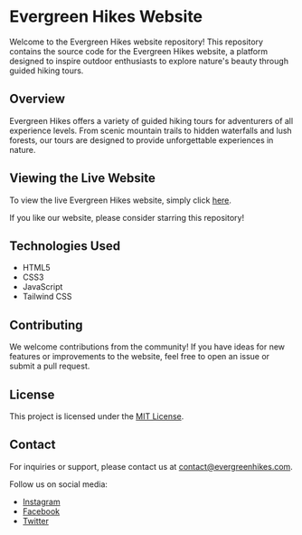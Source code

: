 # Evergreen Hikes Website

Welcome to the Evergreen Hikes website repository! This repository contains the source code for the Evergreen Hikes website, a platform designed to inspire outdoor enthusiasts to explore nature's beauty through guided hiking tours.

## Overview

Evergreen Hikes offers a variety of guided hiking tours for adventurers of all experience levels. From scenic mountain trails to hidden waterfalls and lush forests, our tours are designed to provide unforgettable experiences in nature.

## Viewing the Live Website

To view the live Evergreen Hikes website, simply click [here](https://your-website-url.com).

If you like our website, please consider starring this repository!

## Technologies Used

- HTML5
- CSS3
- JavaScript
- Tailwind CSS

## Contributing

We welcome contributions from the community! If you have ideas for new features or improvements to the website, feel free to open an issue or submit a pull request.

## License

This project is licensed under the [MIT License](LICENSE).

## Contact

For inquiries or support, please contact us at [contact@evergreenhikes.com](mailto:contact@evergreenhikes.com).

Follow us on social media:

- [Instagram](https://www.instagram.com/evergreenhikes)
- [Facebook](https://www.facebook.com/evergreenhikes)
- [Twitter](https://twitter.com/evergreenhikes)
